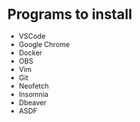 # Programs to install

- VSCode
- Google Chrome
- Docker
- OBS
- Vim
- Git
- Neofetch
- Insomnia
- Dbeaver
- ASDF

